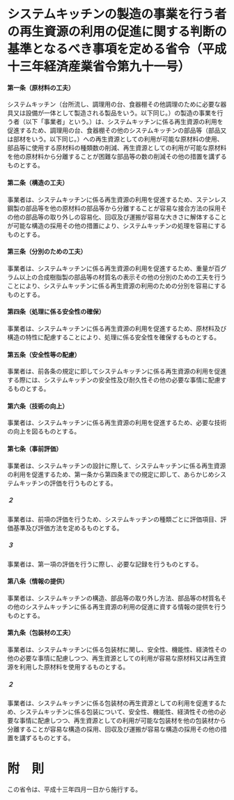 # システムキッチンの製造の事業を行う者の再生資源の利用の促進に関する判断の基準となるべき事項を定める省令（平成十三年経済産業省令第九十一号）
#### 第一条（原材料の工夫）
システムキッチン（台所流し、調理用の台、食器棚その他調理のために必要な器具又は設備が一体として製造される製品をいう。以下同じ。）の製造の事業を行う者（以下「事業者」という。）は、システムキッチンに係る再生資源の利用を促進するため、調理用の台、食器棚その他のシステムキッチンの部品等（部品又は部材をいう。以下同じ。）への再生資源としての利用が可能な原材料の使用、部品等に使用する原材料の種類数の削減、再生資源としての利用が可能な原材料を他の原材料から分離することが困難な部品等の数の削減その他の措置を講ずるものとする。
#### 第二条（構造の工夫）
事業者は、システムキッチンに係る再生資源の利用を促進するため、ステンレス鋼製の部品等を他の原材料の部品等から分離することが容易な接合方法の採用その他の部品等の取り外しの容易化、回収及び運搬が容易な大きさに解体することが可能な構造の採用その他の措置により、システムキッチンの処理を容易にするものとする。
#### 第三条（分別のための工夫）
事業者は、システムキッチンに係る再生資源の利用を促進するため、重量が百グラム以上の合成樹脂製の部品等の材質名の表示その他の分別のための工夫を行うことにより、システムキッチンに係る再生資源の利用のための分別を容易にするものとする。
#### 第四条（処理に係る安全性の確保）
事業者は、システムキッチンに係る再生資源の利用を促進するため、原材料及び構造の特性に配慮することにより、処理に係る安全性を確保するものとする。
#### 第五条（安全性等の配慮）
事業者は、前各条の規定に即してシステムキッチンに係る再生資源の利用を促進する際には、システムキッチンの安全性及び耐久性その他の必要な事情に配慮するものとする。
#### 第六条（技術の向上）
事業者は、システムキッチンに係る再生資源の利用を促進するため、必要な技術の向上を図るものとする。
#### 第七条（事前評価）
事業者は、システムキッチンの設計に際して、システムキッチンに係る再生資源の利用を促進するため、第一条から第四条までの規定に即して、あらかじめシステムキッチンの評価を行うものとする。
##### ２
事業者は、前項の評価を行うため、システムキッチンの種類ごとに評価項目、評価基準及び評価方法を定めるものとする。
##### ３
事業者は、第一項の評価を行うに際し、必要な記録を行うものとする。
#### 第八条（情報の提供）
事業者は、システムキッチンの構造、部品等の取り外し方法、部品等の材質名その他のシステムキッチンに係る再生資源の利用の促進に資する情報の提供を行うものとする。
#### 第九条（包装材の工夫）
事業者は、システムキッチンに係る包装材に関し、安全性、機能性、経済性その他の必要な事情に配慮しつつ、再生資源としての利用が容易な原材料又は再生資源を利用した原材料を使用するものとする。
##### ２
事業者は、システムキッチンに係る包装材の再生資源としての利用を促進するため、システムキッチンに係る包装について、安全性、機能性、経済性その他の必要な事情に配慮しつつ、再生資源としての利用が可能な包装材を他の包装材から分離することが容易な構造の採用、回収及び運搬が容易な構造の採用その他の措置を講ずるものとする。
# 附　則
この省令は、平成十三年四月一日から施行する。
